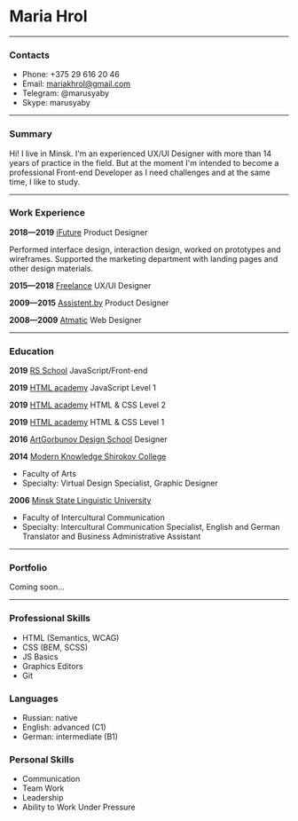 # Maria Hrol

---

### Contacts
- Phone: +375 29 616 20 46
- Email: mariakhrol@gmail.com
- Telegram: @marusyaby
- Skype: marusyaby

---

### Summary

Hi! I live in Minsk. I'm an experienced UX/UI Designer with more than 14 years of practice in the field. But at the moment I'm intended to become a professional Front-end Developer as I need challenges and at the same time, I like to study.

---

### Work Experience
**2018—2019** [iFuture](https://www.ifuture.by/) Product Designer

Performed interface design, interaction design, worked on prototypes and wireframes. Supported the marketing department with landing pages and other design materials.

**2015—2018** [Freelance](https://www.fl.ru/) UX/UI Designer

**2009—2015** [Assistent.by](https://assistent.by) Product Designer

**2008—2009** [Atmatic](http://cream.team/) Web Designer

---

### Education
**2019** [RS School](https://rs.school/js/) JavaScript/Front-end

**2019** [HTML academy](https://htmlacademy.ru/intensive/javascript) JavaScript Level 1

**2019** [HTML academy](https://htmlacademy.ru/intensive/adaptive) HTML & CSS Level 2

**2019** [HTML academy](https://htmlacademy.ru/intensive/htmlcss) HTML & CSS Level 1

**2016** [ArtGorbunov Design School](https://bureau.ru/school/designers/certificate/29aug2016/level1/mariya-hrol/) Designer

**2014** [Modern Knowledge Shirokov College]() 
- Faculty of Arts
- Specialty: Virtual Design Specialist, Graphic Designer

**2006** [Minsk State Linguistic University](https://www.mslu.by/)

- Faculty of Intercultural Communication
- Specialty: Intercultural Communication Specialist, English and German Translator and Business Administrative Assistant


---

### Portfolio
Coming soon...
<img width="" alt="" src="![this screenshot](https://github.com/username/repository/blob/branch/path/pic.png)">

---

### Professional Skills

- HTML (Semantics, WCAG)
- CSS (BEM, SCSS)
- JS Basics
- Graphics Editors
- Git

### Languages

- Russian: native
- English: advanced (C1)
- German: intermediate (B1)

### Personal Skills

- Communication
- Team Work
- Leadership
- Ability to Work Under Pressure

